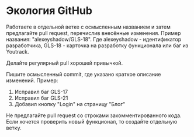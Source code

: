 # Экология GitHub

Работаете в отдельной ветке с осмысленным названием и затем предлагайте pull request, перечислив внесённые изменения. Пример названия: "alexeyshadow/GLS-18". Где alexeyshadow - идентификатор разработчика, GLS-18 - карточка на разработку функционала или баг из Youtrack.

Делайте регулярный pull хорошей привычкой.

Пишите осмысленный commit, где указано краткое описание изменений.
Пример:
1. Исправил баг GLS-17 
2. Исправил баг GLS-21
3. Добавил кнопку "Login" на страницу "Блог"

Не предлагайте pull request со строками закомментированного кода. Если хочется проверить новый функционал, то создайте отдельную ветку.

